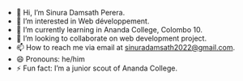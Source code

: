 - 👋 Hi, I’m Sinura Damsath Perera.
- 👀 I’m interested in Web développement.
- 🌱 I’m currently learning in Ananda College, Colombo 10.
- 💞️ I’m looking to collaborate on web development project.
- 📫 How to reach me via email at sinuradamsath2022@gmail.com.
- 😄 Pronouns: he/him 
- ⚡ Fun fact: I’m a junior scout of Ananda College.

<!---
SinuDam/SinuDam is a ✨ special ✨ repository because its `README.md` (this file) appears on your GitHub profile.
You can click the Preview link to take a look at your changes.
--->
